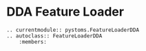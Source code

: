# DDA Feature Loader

```{eval-rst}
.. currentmodule:: pystoms.FeatureLoaderDDA
.. autoclass:: FeatureLoaderDDA
    :members:
```